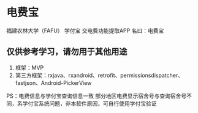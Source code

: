 # 电费宝
福建农林大学（FAFU） 学付宝 交电费功能提取APP 名曰：电费宝
## 仅供参考学习，请勿用于其他用途
1. 框架：MVP   
2. 第三方框架：rxjava、rxandroid、retrofit、permissionsdispatcher、fastjson、Android-PickerView

PS：电费信息与学付宝查询信息一致
部分地区电费显示宿舍号与查询宿舍号不同，系学付宝系统问题，非本软件原因，可自行使用学付宝验证